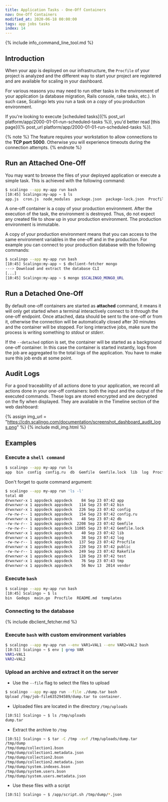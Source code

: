 ```yaml
---
title: Application Tasks - One-Off Containers
nav: One-Off Containers
modified_at: 2020-06-18 00:00:00
tags: app jobs tasks
index: 14
---
```


{% include info_command_line_tool.md %}

## Introduction

When your app is deployed on our infrastructure, the `Procfile` of your project
is analyzed and the different way to start your project are registered and are
available for scaling in your dashboard.

For various reasons you may need to run other tasks in the environment of your
application (a database migration, Rails console, rake tasks, etc.). In such
case, Scalingo lets you run a task on a _copy_ of you production environment.

If you're looking to execute [scheduled tasks]({% post_url
platform/app/2000-01-01-run-scheduled-tasks %}), you'd better read [this
page]({% post_url platform/app/2000-01-01-run-scheduled-tasks %}).

{% note %}
The feature requires your workstation to allow connections to the **TCP port
5000**. Otherwise you will experience timeouts during the connection attempts.
{% endnote %}

## Run an Attached One-Off

You may want to browse the files of your deployed application or execute a
simple task. This is achieved with the following command:

```bash
$ scalingo --app my-app run bash
[10:45] Scalingo:my-app ~ $ ls
app.js  cron.js  node_modules  package.json  package-lock.json  Procfile  public  README.md  scalingo.json  views
```

A one-off container is a copy of your production environment. After the
execution of the task, the environment is destroyed. Thus, do not expect any
created file to show up in your production environment. The production
environment is immutable.

A copy of your production environment means that you can access to the same
environment variables in the one-off and in the production. For example you can
connect to your production database with the following commands:

```bash
$ scalingo --app my-app run bash
[10:45] Scalingo:my-app ~ $ dbclient-fetcher mongo
---> Download and extract the database CLI
[...]
[10:45] Scalingo:my-app ~ $ mongo $SCALINGO_MONGO_URL
```

## Run a Detached One-Off

By default one-off containers are started as __attached__ command, it means it
will only get started when a terminal interactively connect to it through the
one-off endpoint. Once attached, data should be sent to the one-off or from it,
otherwise the connection will be automatically closed after 30 minutes and the
container will be stopped. For long interactive jobs, make sure the process is
writing something to _stdout_ or _stderr_.

If the `--detached` option is set, the container will be started as a background
one-off container. In this case the container is started instantly, logs from
the job are aggregated to the total logs of the application. You have to make
sure this job ends at some point.

## Audit Logs

For a good traceability of all actions done to your application, we record all
actions done in your one-off containers: both the input and the output of the
executed commands. These logs are stored encrypted and are decrypted on the fly
when displayed. They are available in the Timeline section of the web dashboard:

{% assign img_url = "https://cdn.scalingo.com/documentation/screenshot_dashboard_audit_logs.png" %}
{% include mdl_img.html %}

## Examples

### Execute a `shell command`

```bash
$ scalingo --app my-app run ls
app  bin  config  config.ru  db  Gemfile  Gemfile.lock  lib  log  Procfile  public  Rakefile  test  tmp  vendor
```

Don't forget to quote command argument:

```bash
$ scalingo --app my-app run 'ls -l'
total 40
drwxrwxr-x 1 appsdeck appsdeck    84 Sep 23 07:42 app
drwxrwxr-x 1 appsdeck appsdeck   114 Sep 23 07:42 bin
drwxrwxr-x 1 appsdeck appsdeck   226 Sep 23 07:42 config
-rw-rw-r-- 1 appsdeck appsdeck   154 Sep 23 07:42 config.ru
drwxrwxr-x 1 appsdeck appsdeck    48 Sep 23 07:42 db
-rw-rw-r-- 1 appsdeck appsdeck  2208 Sep 23 07:42 Gemfile
-rw-rw-r-- 1 appsdeck appsdeck 11085 Sep 23 07:42 Gemfile.lock
drwxrwxr-x 1 appsdeck appsdeck    40 Sep 23 07:42 lib
drwxrwxr-x 1 appsdeck appsdeck    38 Sep 23 07:42 log
-rw-rw-r-- 1 appsdeck appsdeck   137 Sep 23 07:42 Procfile
drwxrwxr-x 1 appsdeck appsdeck   220 Sep 23 07:42 public
-rw-rw-r-- 1 appsdeck appsdeck   249 Sep 23 07:42 Rakefile
drwxrwxr-x 1 appsdeck appsdeck   128 Sep 23 07:42 test
drwxrwxr-x 1 appsdeck appsdeck    76 Sep 23 07:43 tmp
drwxrwxr-x 1 appsdeck appsdeck    56 Nov 13  2014 vendor
```

### Execute `bash`

```bash
$ scalingo --app my-app run bash
[10:45] Scalingo ~ $ ls
bin  Godeps  main.go  Procfile	README.md  templates
```

### Connecting to the database

{% include dbclient_fetcher.md %}

### Execute `bash` with custom environment variables

```bash
$ scalingo --app my-app run --env VAR1=VAL1 --env VAR2=VAL2 bash
[10:51] Scalingo ~ $ env | grep VAR
VAR1=VAL1
VAR2=VAL2
```

### Upload an archive and extract it on the server

* Use the `--file` flag to select the files to upload

```bash
$ scalingo --app my-app run --file ./dump.tar bash
Upload /tmp/job-file635294589/dump.tar to container.
```

* Uploaded files are located in the directory `/tmp/uploads`

```bash
[10:51] Scalingo ~ $ ls /tmp/uploads
dump.tar
```

* Extract the archive to `/tmp`

```bash
[10:51] Scalingo ~ $ tar -C /tmp -xvf /tmp/uploads/dump.tar
/tmp/dump
/tmp/dump/collection1.bson
/tmp/dump/collection1.metadata.json
/tmp/dump/collection2.bson
/tmp/dump/collection2.metadata.json
/tmp/dump/system.indexes.bson
/tmp/dump/system.users.bson
/tmp/dump/system.users.metadata.json
```

* Use these files with a script

```bash
[10:51] Scalingo ~ $ /app/script.sh /tmp/dump/*.json
```
